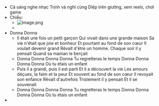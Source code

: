 - Cả sáng nghe nhạc Trịnh và nghĩ cùng Diệp trên giường, xem reels, chơi game
- Chiều:
	- ![image.png](../assets/image_1683441125870_0.png)
	-
- Donna Donna
	- Il était une fois un petit garçon
	  Qui vivait dans une grande maison
	  Sa vie n'était que joie et bonheur
	  Et pourtant au fond de son cœur
	  Il voulait devenir grand
	  Rêvait d'être un homme.
	  Chaque soir il y pensait
	  Quand sa maman le berçait
	- Donna Donna Donna Donna
	  Tu regretteras le temps
	  Donna Donna Donna Donna
	  Où tu étais un enfant
	- Puis il a grandi, puis il est parti
	  Et il a découvert la vie
	  Les amours déçues, la faim et la peur
	  Et souvent au fond de son cœur
	  Il revoyait son enfance
	  Rêvait d'autrefois
	  Tristement il y pensait
	  Et il se souvenait
	- Donna Donna Donna Donna
	  Tu regretteras le temps
	  Donna Donna Donna Donna
	  Où tu étais un enfant
-